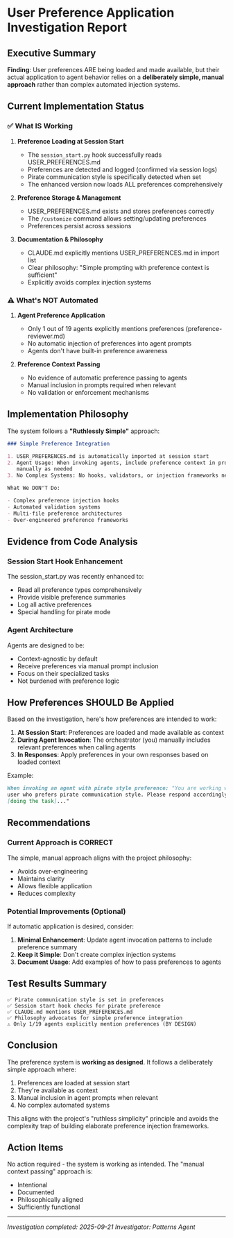 # User Preference Application Investigation Report

## Executive Summary

**Finding**: User preferences ARE being loaded and made available, but their
actual application to agent behavior relies on a **deliberately simple, manual
approach** rather than complex automated injection systems.

## Current Implementation Status

### ✅ What IS Working

1. **Preference Loading at Session Start**
   - The `session_start.py` hook successfully reads USER_PREFERENCES.md
   - Preferences are detected and logged (confirmed via session logs)
   - Pirate communication style is specifically detected when set
   - The enhanced version now loads ALL preferences comprehensively

2. **Preference Storage & Management**
   - USER_PREFERENCES.md exists and stores preferences correctly
   - The `/customize` command allows setting/updating preferences
   - Preferences persist across sessions

3. **Documentation & Philosophy**
   - CLAUDE.md explicitly mentions USER_PREFERENCES.md in import list
   - Clear philosophy: "Simple prompting with preference context is sufficient"
   - Explicitly avoids complex injection systems

### ⚠️ What's NOT Automated

1. **Agent Preference Application**
   - Only 1 out of 19 agents explicitly mentions preferences
     (preference-reviewer.md)
   - No automatic injection of preferences into agent prompts
   - Agents don't have built-in preference awareness

2. **Preference Context Passing**
   - No evidence of automatic preference passing to agents
   - Manual inclusion in prompts required when relevant
   - No validation or enforcement mechanisms

## Implementation Philosophy

The system follows a **"Ruthlessly Simple"** approach:

```markdown
### Simple Preference Integration

1. USER_PREFERENCES.md is automatically imported at session start
2. Agent Usage: When invoking agents, include preference context in prompts
   manually as needed
3. No Complex Systems: No hooks, validators, or injection frameworks needed

What We DON'T Do:

- Complex preference injection hooks
- Automated validation systems
- Multi-file preference architectures
- Over-engineered preference frameworks
```

## Evidence from Code Analysis

### Session Start Hook Enhancement

The session_start.py was recently enhanced to:

- Read all preference types comprehensively
- Provide visible preference summaries
- Log all active preferences
- Special handling for pirate mode

### Agent Architecture

Agents are designed to be:

- Context-agnostic by default
- Receive preferences via manual prompt inclusion
- Focus on their specialized tasks
- Not burdened with preference logic

## How Preferences SHOULD Be Applied

Based on the investigation, here's how preferences are intended to work:

1. **At Session Start**: Preferences are loaded and made available as context
2. **During Agent Invocation**: The orchestrator (you) manually includes
   relevant preferences when calling agents
3. **In Responses**: Apply preferences in your own responses based on loaded
   context

Example:

```markdown
When invoking an agent with pirate style preference: "You are working with a
user who prefers pirate communication style. Please respond accordingly while
[doing the task]..."
```

## Recommendations

### Current Approach is CORRECT

The simple, manual approach aligns with the project philosophy:

- Avoids over-engineering
- Maintains clarity
- Allows flexible application
- Reduces complexity

### Potential Improvements (Optional)

If automatic application is desired, consider:

1. **Minimal Enhancement**: Update agent invocation patterns to include
   preference summary
2. **Keep it Simple**: Don't create complex injection systems
3. **Document Usage**: Add examples of how to pass preferences to agents

## Test Results Summary

```
✅ Pirate communication style is set in preferences
✅ Session start hook checks for pirate preference
✅ CLAUDE.md mentions USER_PREFERENCES.md
✅ Philosophy advocates for simple preference integration
⚠️ Only 1/19 agents explicitly mention preferences (BY DESIGN)
```

## Conclusion

The preference system is **working as designed**. It follows a deliberately
simple approach where:

1. Preferences are loaded at session start
2. They're available as context
3. Manual inclusion in agent prompts when relevant
4. No complex automated systems

This aligns with the project's "ruthless simplicity" principle and avoids the
complexity trap of building elaborate preference injection frameworks.

## Action Items

No action required - the system is working as intended. The "manual context
passing" approach is:

- Intentional
- Documented
- Philosophically aligned
- Sufficiently functional

---

_Investigation completed: 2025-09-21_ _Investigator: Patterns Agent_
